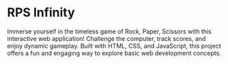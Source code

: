 # RPS Infinity
 Immerse yourself in the timeless game of Rock, Paper, Scissors with this interactive web application! Challenge the computer, track scores, and enjoy dynamic gameplay. Built with HTML, CSS, and JavaScript, this project offers a fun and engaging way to explore basic web development concepts.
